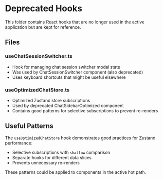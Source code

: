 # Deprecated Hooks

This folder contains React hooks that are no longer used in the active application but are kept for reference.

## Files

### useChatSessionSwitcher.ts
- Hook for managing chat session switcher modal state
- Was used by ChatSessionSwitcher component (also deprecated)
- Uses keyboard shortcuts that might be useful elsewhere

### useOptimizedChatStore.ts
- Optimized Zustand store subscriptions
- Used by deprecated ChatSidebarOptimized component
- Contains good patterns for selective subscriptions to prevent re-renders

## Useful Patterns

The `useOptimizedChatStore` hook demonstrates good practices for Zustand performance:
- Selective subscriptions with `shallow` comparison
- Separate hooks for different data slices
- Prevents unnecessary re-renders

These patterns could be applied to components in the active hot path.